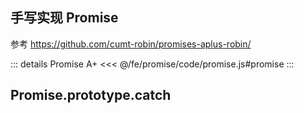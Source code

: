## 手写实现 Promise

参考 https://github.com/cumt-robin/promises-aplus-robin/

::: details Promise A+
<<< @/fe/promise/code/promise.js#promise
:::

## Promise.prototype.catch
